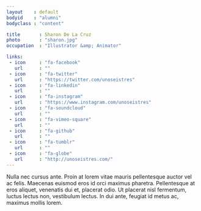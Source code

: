 ```yaml
---
layout    : default
bodyid    : "alumni"
bodyclass : "content"

title       : Sharon De La Cruz
photo       : "sharon.jpg"
occupation  : "Illustrator &amp; Animator"

links:
 - icon     : "fa-facebook"
   url      : ""
 - icon     : "fa-twitter"
   url      : "https://twitter.com/unoseistres"
 - icon     : "fa-linkedin"
   url      : ""
 - icon     : "fa-instagram"
   url      : "https://www.instagram.com/unoseistres"
 - icon     : "fa-soundcloud"
   url      : ""
 - icon     : "fa-vimeo-square"
   url      : ""
 - icon     : "fa-github"
   url      : ""
 - icon     : "fa-tumblr"
   url      : ""
 - icon     : "fa-globe"
   url      : "http://unoseistres.com/"
---
```


Nulla nec cursus ante. Proin at lorem vitae mauris pellentesque auctor vel ac felis. Maecenas euismod eros id orci maximus pharetra. Pellentesque at eros aliquet, venenatis dui et, placerat odio. Ut placerat nisl fermentum, luctus lectus non, vestibulum lectus. In dui ante, feugiat id metus ac, maximus mollis lorem.